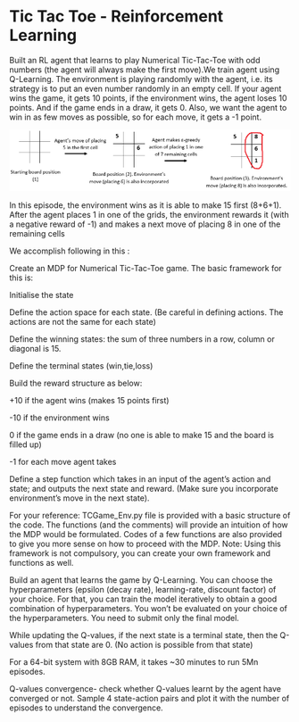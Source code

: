 # Tic Tac Toe - Reinforcement Learning

Built an RL agent that learns to play Numerical Tic-Tac-Toe with odd numbers (the agent will always make the first move).We train  agent using Q-Learning. The environment is playing randomly with the agent, i.e. its strategy is to put an even number randomly in an empty cell. If your agent wins the game, it gets 10 points, if the environment wins, the agent loses 10 points. And if the game ends in a draw, it gets 0. Also, we want the agent to win in as few moves as possible, so for each move, it gets a -1 point.

![TicTacToe](tictactoe.png)

 In this episode, the environment wins as it is able to make 15 first (8+6+1).  After the agent places 1 in one of the grids, the environment rewards it (with a negative reward of -1) and makes a next move of placing 8 in one of the remaining cells 
 
 We accomplish following in this :

Create an MDP for Numerical Tic-Tac-Toe game. The basic framework for this is:

Initialise the state

Define the action space for each state. (Be careful in defining actions. The actions are not the same for each state)

Define the winning states: the sum of three numbers in a row, column or diagonal is 15.

Define the terminal states (win,tie,loss)

Build the reward structure as below:

+10 if the agent wins (makes 15 points first)

-10 if the environment wins

0 if the game ends in a draw (no one is able to make 15 and the board is filled up)

-1 for each move agent takes

Define a step function which takes in an input of the agent’s action and state; and outputs the next state and reward. (Make sure you incorporate environment’s move in the next state).

For your reference: TCGame_Env.py file is provided with a basic structure of the code. The functions (and the comments) will provide an intuition of how the MDP would be formulated. Codes of a few functions are also provided to give you more sense on how to proceed with the MDP. Note: Using this framework is not compulsory, you can create your own framework and functions as well.

Build an agent that learns the game by Q-Learning. You can choose the hyperparameters (epsilon (decay rate), learning-rate, discount factor) of your choice. For that, you can train the model iteratively to obtain a good combination of hyperparameters. You won’t be evaluated on your choice of the hyperparameters. You need to submit only the final model. 

While updating the Q-values, if the next state is a terminal state, then the Q-values from that state are 0. (No action is possible from that state)

For a 64-bit system with 8GB RAM, it takes ~30 minutes to run 5Mn episodes.

Q-values convergence- check whether Q-values learnt by the agent have converged or not. Sample 4 state-action pairs and plot it with the number of episodes to understand the convergence.

